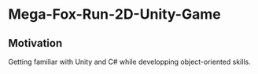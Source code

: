 # Mega-Fox-Run-2D-Unity-Game

## Motivation
Getting familiar with Unity and C# while developping object-oriented skills.
